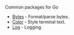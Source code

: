Common packages for Go
- [Bytes](https://github.com/srelab/common/tree/master/bytes) - Format/parse bytes.
- [Color](https://github.com/srelab/common/tree/master/color) - Style terminal text.
- [Log](https://github.com/srelab/common/tree/master/log) - Logging.
